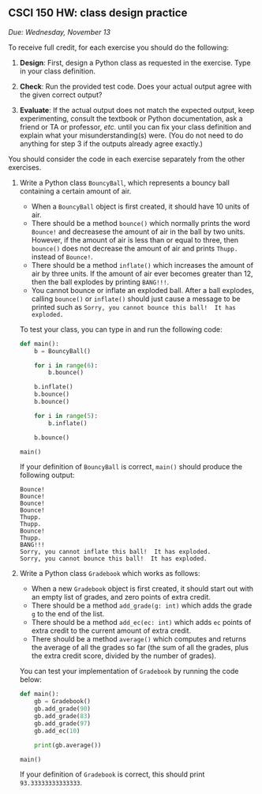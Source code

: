 CSCI 150 HW: class design practice
--------------------------------------------------------------

*Due: Wednesday, November 13*

To receive full credit, for each exercise you should do the following:

1. **Design**: First, design a Python class as requested in the exercise.  Type in
   your class definition.

2. **Check**: Run the provided test code.  Does your actual output
   agree with the given correct output?

3. **Evaluate**: If the actual output does not match the expected
   output, keep experimenting, consult the textbook or Python
   documentation, ask a friend or TA or professor, *etc.* until you
   can fix your class definition and explain what your
   misunderstanding(s) were.  (You do not need to do anything for step
   3 if the outputs already agree exactly.)

You should consider the code in each exercise separately from the
other exercises.

1. Write a Python class `BouncyBall`, which represents a bouncy ball
   containing a certain amount of air.

    * When a `BouncyBall` object is first created, it should have 10
    units of air.
    * There should be a method `bounce()` which normally prints the word
    `Bounce!` and decreasese the amount of air in the ball by two
    units.  However, if the amount of air is less than or equal to
    three, then `bounce()` does not decrease the amount of air and
    prints `Thupp.` instead of `Bounce!`.
    * There should be a method `inflate()` which increases the amount
    of air by three units.  If the amount of air ever becomes greater
    than 12, then the ball explodes by printing `BANG!!!`.
    * You cannot bounce or inflate an exploded ball.  After a ball
    explodes, calling `bounce()` or `inflate()` should just cause a
    message to be printed such as `Sorry, you cannot bounce this
    ball!  It has exploded.`

    To test your class, you can type in and run the following code:

    ``` python
    def main():
        b = BouncyBall()

        for i in range(6):
            b.bounce()

        b.inflate()
        b.bounce()
        b.bounce()

        for i in range(5):
            b.inflate()

        b.bounce()

    main()
    ```

    If your definition of `BouncyBall` is correct, `main()` should produce
    the following output:

    ```
    Bounce!
    Bounce!
    Bounce!
    Bounce!
    Thupp.
    Thupp.
    Bounce!
    Thupp.
    BANG!!!
    Sorry, you cannot inflate this ball!  It has exploded.
    Sorry, you cannot bounce this ball!  It has exploded.
    ```


2. Write a Python class `Gradebook` which works as follows:

    * When a new `Gradebook` object is first created, it should start
      out with an empty list of grades, and zero points of extra credit.
    * There should be a method `add_grade(g: int)` which adds the
      grade `g` to the end of the list.
    * There should be a method `add_ec(ec: int)` which adds `ec`
      points of extra credit to the current amount of extra credit.
    * There should be a method `average()` which computes and returns
      the average of all the grades so far (the sum of all the grades,
      plus the extra credit score, divided by the number of grades).

    You can test your implementation of `Gradebook` by running the
    code below:


    ``` python
    def main():
        gb = Gradebook()
        gb.add_grade(90)
        gb.add_grade(83)
        gb.add_grade(97)
        gb.add_ec(10)

        print(gb.average())

    main()
    ```

    If your definition of `Gradebook` is correct, this should print
    `93.33333333333333`.
